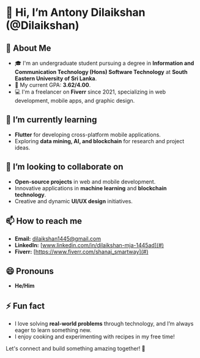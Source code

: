 # 👋 Hi, I’m Antony Dilaikshan (@Dilaikshan)

## 👀 About Me  
- 🎓 I'm an undergraduate student pursuing a degree in **Information and Communication Technology (Hons) Software Technology** at **South Eastern University of Sri Lanka**.  
- 🌟 My current GPA: **3.62/4.00**.  
- 💻 I'm a freelancer on **Fiverr** since 2021, specializing in web development, mobile apps, and graphic design.  

## 🌱 I’m currently learning  
- **Flutter** for developing cross-platform mobile applications.  
- Exploring **data mining, AI, and blockchain** for research and project ideas.  

## 💞️ I’m looking to collaborate on  
- **Open-source projects** in web and mobile development.  
- Innovative applications in **machine learning** and **blockchain technology**.  
- Creative and dynamic **UI/UX design** initiatives.  

## 📫 How to reach me  
- **Email:** [dilaikshan1445@gmail.com](mailto:dilaikshan1445@gmail.com)  
- **LinkedIn:** [www.linkedin.com/in/dilaikshan-mja-1445ad](#)  
- **Fiverr:** [https://www.fiverr.com/shanaj_smartway](#)  

## 😄 Pronouns  
- **He/Him**

## ⚡ Fun fact  
- I love solving **real-world problems** through technology, and I’m always eager to learn something new.  
- I enjoy cooking and experimenting with recipes in my free time!  

Let's connect and build something amazing together! 🚀  
